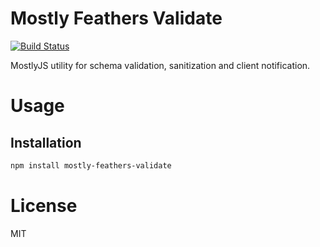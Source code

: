 Mostly Feathers Validate
========================

[![Build Status](https://travis-ci.org/mostlyjs/mostly-feathers-validate.svg)](https://travis-ci.org/mostlyjs/mostly-feathers-validate)

MostlyJS utility for schema validation, sanitization and client notification.

# Usage

## Installation

```bash
npm install mostly-feathers-validate
```

# License

MIT